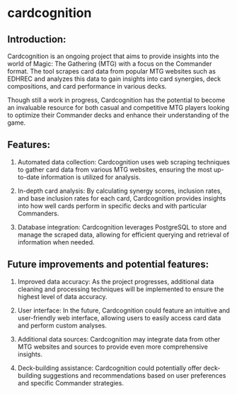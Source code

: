 # cardcognition

## Introduction:

Cardcognition is an ongoing project that aims to provide insights into the world of Magic: The Gathering (MTG) with a focus on the Commander format. The tool scrapes card data from popular MTG websites such as EDHREC and analyzes this data to gain insights into card synergies, deck compositions, and card performance in various decks. 

Though still a work in progress, Cardcognition has the potential to become an invaluable resource for both casual and competitive MTG players looking to optimize their Commander decks and enhance their understanding of the game.

## Features:

1. Automated data collection: Cardcognition uses web scraping techniques to gather card data from various MTG websites, ensuring the most up-to-date information is utilized for analysis.
   
2. In-depth card analysis: By calculating synergy scores, inclusion rates, and base inclusion rates for each card, Cardcognition provides insights into how well cards perform in specific decks and with particular Commanders.

3. Database integration: Cardcognition leverages PostgreSQL to store and manage the scraped data, allowing for efficient querying and retrieval of information when needed.

## Future improvements and potential features:

1. Improved data accuracy: As the project progresses, additional data cleaning and processing techniques will be implemented to ensure the highest level of data accuracy.

2. User interface: In the future, Cardcognition could feature an intuitive and user-friendly web interface, allowing users to easily access card data and perform custom analyses.

3. Additional data sources: Cardcognition may integrate data from other MTG websites and sources to provide even more comprehensive insights.

4. Deck-building assistance: Cardcognition could potentially offer deck-building suggestions and recommendations based on user preferences and specific Commander strategies.
